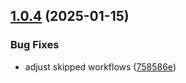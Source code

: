 ## [1.0.4](https://github.com/dcmorales/digital-keyboard-tunes/compare/client-v1.0.3...client-v1.0.4) (2025-01-15)

### Bug Fixes

- adjust skipped workflows ([758586e](https://github.com/dcmorales/digital-keyboard-tunes/commit/758586e37227411b038ba200cab75bdcecece5be))
